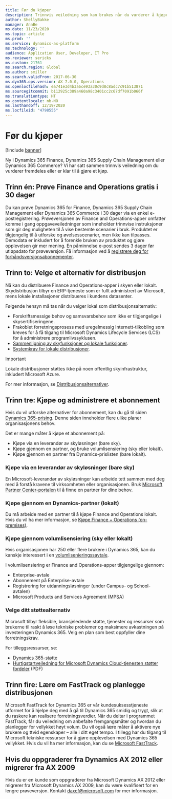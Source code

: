 ```yaml
---
title: Før du kjøper
description: Trinnvis veiledning som kan brukes når du vurderer å kjøpe Dynamics 365 Finance, Dynamics 365 Supply Chain Management eller Dynamics 365 Commerce.
author: ShellyBakke
manager: AnnBe
ms.date: 11/23/2020
ms.topic: article
ms.prod: ''
ms.service: dynamics-ax-platform
ms.technology: ''
audience: Application User, Developer, IT Pro
ms.reviewer: sericks
ms.custom: 21761
ms.search.region: Global
ms.author: smiller
ms.search.validFrom: 2017-06-30
ms.dyn365.ops.version: AX 7.0.0, Operations
ms.openlocfilehash: ea741e3d4b3a6ce93a30c9d8c8adc7c91b513871
ms.sourcegitcommit: b112925c389a460a98c3401cc2c67df7091b066f
ms.translationtype: HT
ms.contentlocale: nb-NO
ms.lasthandoff: 12/19/2020
ms.locfileid: "4798555"
---
```

# <a name="before-you-buy"></a>Før du kjøper

[!include [banner](../includes/banner.md)]

Ny i Dynamics 365 Finance, Dynamics 365 Supply Chain Management eller Dynamics 365 Commerce? Vi har satt sammen trinnvis veiledning om du vurderer fremdeles eller er klar til å gjøre et kjøp.

## <a name="step-one-try-out-finance-and-operations-free-for-30-days"></a>Trinn én: Prøve Finance and Operations gratis i 30 dager

Du kan prøve Dynamics 365 for Finance, Dynamics 365 Supply Chain Management eller Dynamics 365 Commerce i 30 dager via en enkel e-postregistrering. Prøveversjonen av Finance and Operations-apper omfatter komme i gang oppgaveveiledninger som inneholder trinnvise instruksjoner som gir deg muligheten til å vise bestemte scenarier i bruk. Produktet er tilgjengelig til å utforske og øvelsesscenarier, men ikke kan tilpasses. Demodata er inkludert for å forenkle bruken av produktet og gjøre opplevelsen gir mer mening. En påminnelse e-post sendes 3 dager før utløpsdato for prøveversjon. Få informasjon ved å [registrere deg for forhåndsversjonsabonnementer](../../dev-itpro/dev-tools/sign-up-preview-subscription.md#subscribe).

## <a name="step-two-choose-a-deployment-option"></a>Trinn to: Velge et alternativ for distribusjon

Nå kan du distribuere Finance and Operations-apper i skyen eller lokalt. Skydistribusjon tilbyr en ERP-tjeneste som er fullt administrert av Microsoft, mens lokale installasjoner distribueres i kundens datasenter.

Følgende hensyn må tas når du velger lokal som distribusjonsalternativ:

- Forskriftsmessige behov og samsvarsbehov som ikke er tilgjengelige i skysertifiseringene.
- Frakoblet forretningsprosess med uregelmessig Internett-tilkobling som kreves for å få tilgang til Microsoft Dynamics Lifecycle Services (LCS) for å administrere programlivssyklusen.
- [Sammenligning av skyfunksjoner og lokale funksjoner](cloud-prem-comparison.md).
- [Systemkrav for lokale distribusjoner](system-requirements-on-prem.md).

> [!IMPORTANT]
> Lokale distribusjoner støttes ikke på noen offentlig skyinfrastruktur, inkludert Microsoft Azure.

For mer informasjon, se [Distribusjonsalternativer](../../dev-itpro/deployment/choose-deployment-type.md).

## <a name="step-three-buy-and-manage-a-subscription"></a>Trinn tre: Kjøpe og administrere et abonnement

Hvis du vil utforske alternativer for abonnement, kan du gå til siden [Dynamics 365-prising](https://www.microsoft.com/dynamics365/pricing). Denne siden inneholder flere ulike planer organisasjonens behov.

Det er mange måter å kjøpe et abonnement på:

- Kjøpe via en leverandør av skyløsninger (bare sky).
- Kjøpe gjennom en partner, og bruke volumlisensiering (sky eller lokalt).
- Kjøpe gjennom en partner fra Dynamics-prislisten (bare lokalt).

### <a name="buy-through-a-cloud-solution-provider-cloud-only"></a>Kjøpe via en leverandør av skyløsninger (bare sky)

En Microsoft-leverandør av skyløsninger kan arbeide tett sammen med deg med å forstå kravene til virksomheten eller organisasjonen. Bruk [Microsoft Partner Center-portalen](https://partnercenter.microsoft.com/partner/home) til å finne en partner for dine behov.

### <a name="buy-through-a-dynamics-partner-on-premises"></a>Kjøpe gjennom en Dynamics-partner (lokalt)

Du må arbeide med en partner til å kjøpe Finance and Operations lokalt. Hvis du vil ha mer informasjon, se [Kjøpe Finance + Operations (on-premises)](purchase-on-premises.md).

### <a name="buy-through-volume-licensing-cloud-or-on-premises"></a>Kjøpe gjennom volumlisensiering (sky eller lokalt)

Hvis organisasjonen har 250 eller flere brukere i Dynamics 365, kan du kanskje interessert i en [volumlisenieringssavtale](https://www.microsoft.com/Licensing/product-licensing/dynamics365).

I volumlisensiering er Finance and Operations-apper tilgjengelige gjennom:

- Enterprise-avtale
- Abonnement på Enterprise-avtale
- Registrering for utdanningsløsninger (under Campus- og School-avtalen)
- Microsoft Products and Services Agreement (MPSA)

### <a name="choose-your-support-option"></a>Velge ditt støttealternativ

Microsoft tilbyr fleksible, bransjeledende støtte, tjenester og ressurser som brukerne til raskt å løse tekniske problemer og maksimere avkastningen på investeringen Dynamics 365. Velg en plan som best oppfyller dine forretningskrav.

For tilleggsressurser, se:

- [Dynamics 365-støtte](https://www.microsoft.com/dynamics365/support)
- [Hurtigstartveiledning for Microsoft Dynamics Cloud-tjenesten støtter fordeler](https://go.microsoft.com/fwlink/?LinkId=530335) (PDF)

## <a name="step-four-learn-about-fasttrack-and-plan-your-deployment"></a>Trinn fire: Lære om FastTrack og planlegge distribusjonen

Microsoft FastTrack for Dynamics 365 er vår kundesuksesstjeneste utformet for å hjelpe deg med å gå til Dynamics 365 smidig og trygt, slik at du raskere kan realisere forretningsverdier. Når du deltar i programmet FastTrack, får du veiledning om anbefalte fremgangsmåter og hvordan du planlegger for vellykket høyt volum. Du vil også lære måter å aktivere nye brukere og ttvid egenskaper – alle i ditt eget tempo. I tillegg har du tilgang til Microsoft tekniske ressurser for å gjøre opplevelsen med Dynamics 365 vellykket. Hvis du vil ha mer informasjon, kan du se [Microsoft FastTrack](fasttrack-dynamics-365-overview.md).

## <a name="if-you-are-upgrading-from-dynamics-ax-2012-or-migrating-from-ax-2009"></a>Hvis du oppgraderer fra Dynamics AX 2012 eller migrerer fra AX 2009

Hvis du er en kunde som oppgraderer fra Microsoft Dynamics AX 2012 eller migrerer fra Microsoft Dynamics AX 2009, kan du være kvalifisert for en lengre prøveversjon. Kontakt <daxcf@microsoft.com> for mer informasjon.
